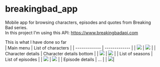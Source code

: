 # breakingbad_app
Mobile app for browsing characters, episodes and quotes from Breaking Bad series.  
In this project I'm using this API: https://www.breakingbadapi.com  

This is what I have done so far  
| Main menu  | List of characters |
| ------------- | ------------- |
| ![](images/main_menu.png)  | ![](images/character_list.png)  |
| Character details | Character details bottom |
| ![](images/character_details_1.png)  | ![](images/character_details_2.png)  |
| List of seasons  | List of episodes |
| ![](images/season_list.png)  | ![](images/episode_list.png)  |
| Episode details  | ... |
| ![](images/episode_details.png)|
